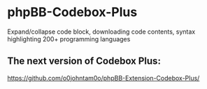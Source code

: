 phpBB-Codebox-Plus
==================

Expand/collapse code block, downloading code contents, syntax highlighting 200+ programming languages

## The next version of Codebox Plus:

https://github.com/o0johntam0o/phpBB-Extension-Codebox-Plus/
